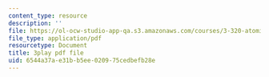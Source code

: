 ```yaml
---
content_type: resource
description: ''
file: https://ol-ocw-studio-app-qa.s3.amazonaws.com/courses/3-320-atomistic-computer-modeling-of-materials-sma-5107-spring-2005/6544a37ae31bb5ee020975cedbefb28e_SbtqjZk80Qc.pdf
file_type: application/pdf
resourcetype: Document
title: 3play pdf file
uid: 6544a37a-e31b-b5ee-0209-75cedbefb28e
---
```

